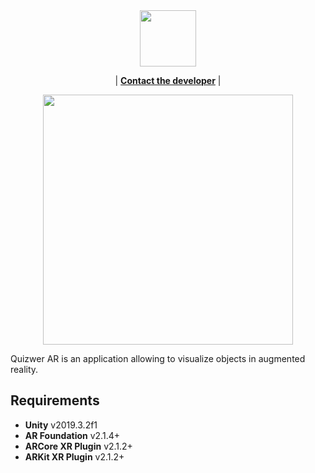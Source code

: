 <div align="center">

<a href="https://www.quizwer.fr/">
    <img src="https://res.cloudinary.com/dx65nxpkq/image/upload/v1576840230/Logo_Couleur_j6nbc8.png" align="center" width="auto" height="90"/>
 </a>

| [**Contact the developer**](mailto:laurent@heneman@yahoo.fr) |

<img src="https://res.cloudinary.com/dx65nxpkq/image/upload/v1584441535/Free_Playing_Cards_Mockup_7_d8dmnl.jpg" align="center" width="400" height="auto"/> 

</div>

Quizwer AR is an application allowing to visualize objects in augmented reality.


## Requirements

- **Unity** v2019.3.2f1
- **AR Foundation** v2.1.4+
- **ARCore XR Plugin** v2.1.2+
- **ARKit XR Plugin** v2.1.2+
